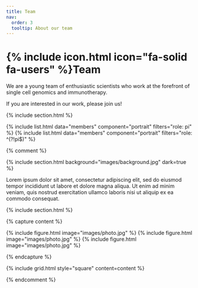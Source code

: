 ```yaml
---
title: Team
nav:
  order: 3
  tooltip: About our team
---
```


# {% include icon.html icon="fa-solid fa-users" %}Team

We are a young team of enthusiastic scientists who work at the forefront of 
single cell genomics and immunotherapy. 

If you are interested in our work, please join us! 

{% include section.html %}

{% include list.html data="members" component="portrait" filters="role: pi" %}
{% include list.html data="members" component="portrait" filters="role: ^(?!pi$)" %}

{% comment %}

{% include section.html background="images/background.jpg" dark=true %}

Lorem ipsum dolor sit amet, consectetur adipiscing elit, sed do eiusmod tempor
incididunt ut labore et dolore magna aliqua. Ut enim ad minim veniam, quis
nostrud exercitation ullamco laboris nisi ut aliquip ex ea commodo consequat.

{% include section.html %}

{% capture content %}

{% include figure.html image="images/photo.jpg" %}
{% include figure.html image="images/photo.jpg" %}
{% include figure.html image="images/photo.jpg" %}

{% endcapture %}


{% include grid.html style="square" content=content %}

{% endcomment %}
